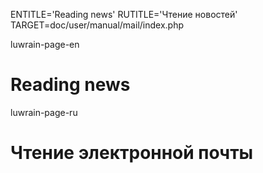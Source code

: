 
ENTITLE='Reading news'
RUTITLE='Чтение новостей'
TARGET=doc/user/manual/mail/index.php

luwrain-page-en

# Reading news

luwrain-page-ru

# Чтение электронной почты
